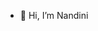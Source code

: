 - 👋 Hi, I’m Nandini

<!--- ![visitors](https://visitor-badge.glitch.me/badge?page_id=page.id)  --->
<!--- ![](https://komarev.com/ghpvc/?username=nandiniguptaz&color=08088a)  --->

<!--- <img height="180em" src="https://github-readme-stats.vercel.app/api?username=nandiniguptaz&show_icons=true&hide_border=true&&count_private=true&include_all_commits=true" />  --->
<!--- - 👀 I’m interested in ...
- 🌱 I’m currently learning ...
- 💞️ I’m looking to collaborate on ...
- 📫 How to reach me ...  --->

<!---
nandiniguptaz/nandiniguptaz is a ✨ special ✨ repository because its `README.md` (this file) appears on your GitHub profile.
You can click the Preview link to take a look at your changes.
--->

